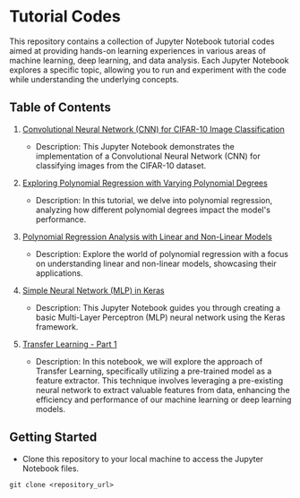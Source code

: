 # Tutorial Codes

This repository contains a collection of Jupyter Notebook tutorial codes aimed at providing hands-on learning experiences in various areas of machine learning, deep learning, and data analysis. Each Jupyter Notebook explores a specific topic, allowing you to run and experiment with the code while understanding the underlying concepts.

## Table of Contents

1. [Convolutional Neural Network (CNN) for CIFAR-10 Image Classification](Convolutional_Neural_Network_(CNN)_for_CIFAR_10_Image_Classification.ipynb)
    - Description: This Jupyter Notebook demonstrates the implementation of a Convolutional Neural Network (CNN) for classifying images from the CIFAR-10 dataset.
   
2. [Exploring Polynomial Regression with Varying Polynomial Degrees](Exploring_Polynomial_Regression_with_Varying_Polynomial_Degrees.ipynb)
    - Description: In this tutorial, we delve into polynomial regression, analyzing how different polynomial degrees impact the model's performance.

3. [Polynomial Regression Analysis with Linear and Non-Linear Models](Polynomial_Regression_Analysis_with_Linear_and_Non_Linear_Models.ipynb)
    - Description: Explore the world of polynomial regression with a focus on understanding linear and non-linear models, showcasing their applications.

4. [Simple Neural Network (MLP) in Keras](Simple_neural_network(mlp)_in_keras.ipynb)
    - Description: This Jupyter Notebook guides you through creating a basic Multi-Layer Perceptron (MLP) neural network using the Keras framework.
5. [Transfer Learning - Part 1](Transfer_learning_part1.ipynb)
    - Description: In this notebook, we will explore the approach of Transfer Learning, specifically utilizing a pre-trained model as a feature extractor. This technique involves leveraging a pre-existing neural network to extract valuable features from data, enhancing the efficiency and performance of our machine learning or deep learning models.

## Getting Started

- Clone this repository to your local machine to access the Jupyter Notebook files.

```shell
git clone <repository_url>
